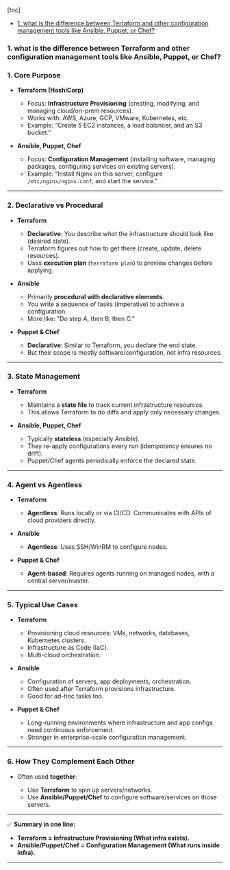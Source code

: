 [toc]
- [1. what is the difference between Terraform and other configuration management tools like Ansible, Puppet, or Chef?](#1-what-is-the-difference-between-terraform-and-other-configuration-management-tools-like-ansible-puppet-or-chef)

### 1. what is the difference between Terraform and other configuration management tools like Ansible, Puppet, or Chef?

### **1. Core Purpose** <!-- omit from toc -->

* **Terraform (HashiCorp)**

  * Focus: **Infrastructure Provisioning** (creating, modifying, and managing cloud/on-prem resources).
  * Works with: AWS, Azure, GCP, VMware, Kubernetes, etc.
  * Example: “Create 5 EC2 instances, a load balancer, and an S3 bucket.”

* **Ansible, Puppet, Chef** 

  * Focus: **Configuration Management** (installing software, managing packages, configuring services on existing servers).
  * Example: “Install Nginx on this server, configure `/etc/nginx/nginx.conf`, and start the service.”

---

### **2. Declarative vs Procedural** <!-- omit from toc -->

* **Terraform**

  * **Declarative**: You describe *what* the infrastructure should look like (desired state).
  * Terraform figures out *how* to get there (create, update, delete resources).
  * Uses **execution plan** (`terraform plan`) to preview changes before applying.

* **Ansible**

  * Primarily **procedural with declarative elements**.
  * You write a sequence of tasks (imperative) to achieve a configuration.
  * More like: "Do step A, then B, then C."

* **Puppet & Chef**

  * **Declarative**: Similar to Terraform, you declare the end state.
  * But their scope is mostly software/configuration, not infra resources.

---

### **3. State Management** <!-- omit from toc -->

* **Terraform**

  * Maintains a **state file** to track current infrastructure resources.
  * This allows Terraform to do diffs and apply only necessary changes.

* **Ansible, Puppet, Chef**

  * Typically **stateless** (especially Ansible).
  * They re-apply configurations every run (idempotency ensures no drift).
  * Puppet/Chef agents periodically enforce the declared state.

---

### **4. Agent vs Agentless** <!-- omit from toc -->

* **Terraform**

  * **Agentless**: Runs locally or via CI/CD. Communicates with APIs of cloud providers directly.
* **Ansible**

  * **Agentless**: Uses SSH/WinRM to configure nodes.
* **Puppet & Chef**

  * **Agent-based**: Requires agents running on managed nodes, with a central server/master.

---

### **5. Typical Use Cases** <!-- omit from toc -->

* **Terraform**

  * Provisioning cloud resources: VMs, networks, databases, Kubernetes clusters.
  * Infrastructure as Code (IaC).
  * Multi-cloud orchestration.

* **Ansible**

  * Configuration of servers, app deployments, orchestration.
  * Often used after Terraform provisions infrastructure.
  * Good for ad-hoc tasks too.

* **Puppet & Chef**

  * Long-running environments where infrastructure and app configs need continuous enforcement.
  * Stronger in enterprise-scale configuration management.

---

### **6. How They Complement Each Other** <!-- omit from toc -->

* Often used **together**:

  * Use **Terraform** to spin up servers/networks.
  * Use **Ansible/Puppet/Chef** to configure software/services on those servers.

---

✅ **Summary in one line:**

* **Terraform = Infrastructure Provisioning (What infra exists).**
* **Ansible/Puppet/Chef = Configuration Management (What runs inside infra).**

---
